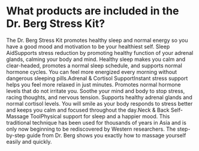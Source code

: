# What products are included in the Dr. Berg Stress Kit?

The Dr. Berg Stress Kit promotes healthy sleep and normal energy so you have a good mood and motivation to be your healthiest self. Sleep AidSupports stress reduction by promoting healthy function of your adrenal glands, calming your body and mind. Healthy sleep makes you calm and clear-headed, promotes a normal sleep schedule, and supports normal hormone cycles. You can feel more energized every morning without dangerous sleeping pills.Adrenal & Cortisol SupportInstant stress support helps you feel more relaxed in just minutes. Promotes normal hormone levels that do not irritate you. Soothe your mind and body to stop stress, racing thoughts, and nervous tension. Supports healthy adrenal glands and normal cortisol levels. You will smile as your body responds to stress better and keeps you calm and focused throughout the day.Neck & Back Self-Massage ToolPhysical support for sleep and a happier mood. This traditional technique has been used for thousands of years in Asia and is only now beginning to be rediscovered by Western researchers. The step-by-step guide from Dr. Berg shows you exactly how to massage yourself easily and quickly.